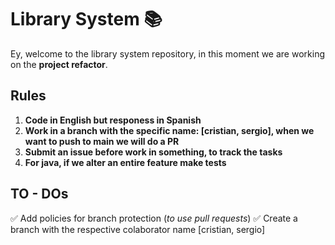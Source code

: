 # Library System 📚

Ey, welcome to the library system repository, in this moment we are working on the **project refactor**.

## Rules

1. **Code in English but responess in Spanish**
2. **Work in a branch with the specific name: [cristian, sergio], when we want to push to main we will do a PR**
3. **Submit an issue before work in something, to track the tasks**
4. **For java, if we alter an entire feature make tests**

## TO - DOs

✅ Add policies for branch protection (_to use pull requests_)
✅ Create a branch with the respective colaborator name [cristian, sergio]


